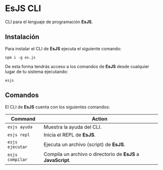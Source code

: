 # EsJS CLI

CLI para el lenguaje de programación **EsJS**.

## Instalación

Para instalar el CLI de **EsJS** ejecuta el siguiente comando:

```
npm i -g es.js
```

De esta forma tendrás acceso a los comandos de **EsJS** desde cualquier lugar de tu sistema ejecutando: 

```
esjs
```


## Comandos

El CLI de **EsJS** cuenta con los siguientes comandos:

| Command         | Action                                                        |
|-----------------|---------------------------------------------------------------|
| `esjs ayuda`    | Muestra la ayuda del CLI.                                     |
| `esjs repl`     | Inicia el REPL de **EsJS**.                                   |
| `esjs ejecutar` | Ejecuta un archivo (script) de **EsJS**.                      |
| `esjs compilar` | Compila un archivo o directorio de **EsJS** a **JavaScript**. |
